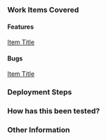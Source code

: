 <!--Read comments, before commiting pull request read checklist again

# Checklist:

- I have performed a self-review of my own code,
- commit messages follow our [guidelines](https://github.com/BlueWaveFinanceGroup/SMP/wiki/Commit-Message-Guidelines)
- I have commented my code, particularly in hard-to-understand areas,
- I have made corresponding changes to the documentation,
- I have added tests that prove my fix is effective or that my feature works,
- New and existing unit tests pass in  with my changes ("bundle exec rake"),
- Title include "WIP" if work is in progress.

-->
### Work Items Covered
<!-- Please provide links to the work items covered in PR -->
#### Features
[Item Title](url)

#### Bugs
[Item Title](url)

### Deployment Steps
<!-- If there are configuration changes necessary -->

### How has this been tested?
<!-- Provide any steps needed to test this PR manually -->

### Other Information
<!--
Provide additional information relevant to reviewers ex.:
- Justification for no tests
- Alternate approaches considered
- Changes that Break existing features
-->

<!--
[Markdown Cheatsheet](https://enterprise.github.com/downloads/en/markdown-cheatsheet.pdf)
-->
